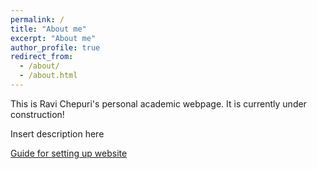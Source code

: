 ```yaml
---
permalink: /
title: "About me"
excerpt: "About me"
author_profile: true
redirect_from: 
  - /about/
  - /about.html
---
```


This is Ravi Chepuri's personal academic webpage. It is currently under construction!

Insert description here

[Guide for setting up website](https://academicpages.github.io)

